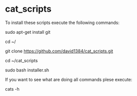 # cat_scripts
To install these scripts execute the following commands:

sudo apt-get install git

cd ~/

git clone https://github.com/david1384/cat_scripts.git

cd ~/cat_scripts

sudo bash installer.sh

If you want to see what are doing all commands plese execute:

cats -h
